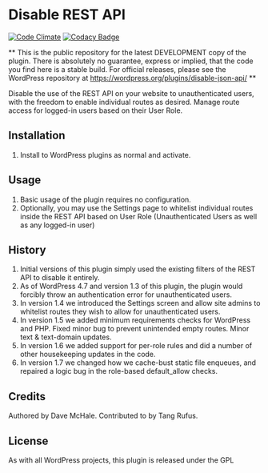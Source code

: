 # Disable REST API

[![Code Climate](https://codeclimate.com/github/dmchale/disable-json-api/badges/gpa.svg)](https://codeclimate.com/github/dmchale/disable-json-api) [![Codacy Badge](https://app.codacy.com/project/badge/Grade/9d636a2e10534acc98531cde0625a7e7)](https://www.codacy.com/gh/dmchale/disable-json-api/dashboard?utm_source=github.com&amp;utm_medium=referral&amp;utm_content=dmchale/disable-json-api&amp;utm_campaign=Badge_Grade)

** This is the public repository for the latest DEVELOPMENT copy of the plugin. There is absolutely no guarantee, 
express or implied, that the code you find here is a stable build. For official releases, please see the 
WordPress repository at https://wordpress.org/plugins/disable-json-api/ **
  
Disable the use of the REST API on your website to unauthenticated users, with the freedom to enable individual
routes as desired. Manage route access for logged-in users based on their User Role.

## Installation
 1. Install to WordPress plugins as normal and activate.
## Usage
 1. Basic usage of the plugin requires no configuration.
 2. Optionally, you may use the Settings page to whitelist individual routes inside the REST API based on User Role (Unauthenticated Users as well as any logged-in user)
## History
 1. Initial versions of this plugin simply used the existing filters of the REST API to disable it entirely.
 2. As of WordPress 4.7 and version 1.3 of this plugin, the plugin would forcibly throw an authentication error for unauthenticated users.
 3. In version 1.4 we introduced the Settings screen and allow site admins to whitelist routes  they wish to allow for unauthenticated users.
 4. In version 1.5 we added minimum requirements checks for WordPress and PHP. Fixed minor bug to prevent unintended empty routes. Minor text & text-domain updates.
 5. In version 1.6 we added support for per-role rules and did a number of other housekeeping updates in the code.
 6. In version 1.7 we changed how we cache-bust static file enqueues, and repaired a logic bug in the role-based default_allow checks. 
## Credits
Authored by Dave McHale. Contributed to by Tang Rufus.
## License
As with all WordPress projects, this plugin is released under the GPL 
